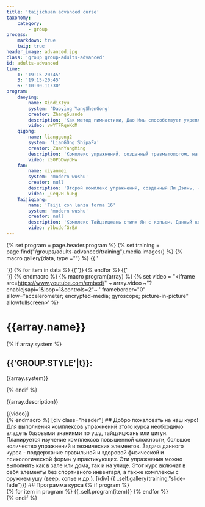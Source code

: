 ```yaml
---
title: 'taijichuan advanced curse'
taxonomy:
    category:
        - group
process:
    markdown: true
    twig: true
header_image: advanced.jpg
class: 'group group-adults-advanced'
id: adults-advanced
time:
    1: '19:15-20:45'
    3: '19:15-20:45'
    6: '10:00-11:30'
program:
    daoying:
        name: XindiXIyu
        system: 'Daoying YangShenGong'
        creator: ZhangGuande
        description: 'Как метод гимнастики, Дао Инь способствует укреплению физического и энергетического тела, делает его молодым, сильным, гибким и чувствительным при сохранении внутренней концентрации.'
        video: vwYTFRqeKoM
    qigong:
        name: lianggong2
        system: 'LianGOng ShipaFa'
        creator: ZuanYangMing
        description: 'Комплекс упражнений, созданный травматологом, на основе карты Магуанди. Этот комплекс подходит для выполнения в небольшом пространстве и в короткое время (6-12 минут).'
        video: c50PoDwydHw
    fan:
        name: xiyanmei
        system: 'modern wushu'
        creator: null
        description: 'Второй комплекс упражнений, созданный Ли Дэинь, - упражнения с веером Тайцзи Кунфу Шан. Данный комплекс включает движения из многих традиционный стилей ушу.'
        video: _Ceq2H-huHg
    Taijiqiang:
        name: 'Taiji con lanza forma 16'
        system: 'modern wushu'
        creator: null
        description: 'Комплекс Тайцзицюань стиля Ян с копьем. Данный комплекс упражнений элементарного уровня с элегантными прекрасными движениями.'
        video: ylbxdofGrEA
---
```


{% set program = page.header.program %}
{% set training = page.find("/groups/adults-advanced/training").media.images() %}
{% macro gallery(data, type ="") %}
{{ '<div class="gallery '~ type ~' ">'}}
{% for item in data %}
{{'<img src="'~item.cache.url()~'" alt="">'}}
{% endfor %}
{{'</div>'}}
{% endmacro %}
{% macro program(array) %}
  {% set video = "<iframe src=https://www.youtube.com/embed/" ~ array.video ~"?enablejsapi=1&loop=1&controls=2"~ ' frameborder="0" allow="accelerometer; encrypted-media; gyroscope; picture-in-picture" allowfullscreen></iframe>' %}
  <div class="program-item">
    <div class="description">
      <h1>{{array.name}}</h1>
    {% if array.system %}
    <div class="system">
      <h2>{{'GROUP.STYLE'|t}}:</h2>
      <p>{{array.system}}</p>
    </div>
  {% endif %}
      <p>{{array.description}}</p>
    </div>
    <div class="video">
    {{video}}
    </div>
  </div>
{% endmacro %}
[div class="header"]
## Добро пожаловать на наш курс!
    Для выполнения комплексов упражнений этого курса необходимо владеть базовыми знаниями по ушу, тайцзицюань или цигун. Планируется изучение комплексов повышенной сложности, большое количество упражнений и технических элементов. Задача данного курса - поддержание правильной и здоровой физической и психологической формы у практикующих. Эти упражнения можно выполнять как в зале или дома, так и на улице. Этот курс включат в себя элементы без спортивного инвентаря, а также комплексы с оружием ушу (веер, копье и др.).
[/div]
{{ _self.gallery(training,"slide-fade")}}
## Программа курса
{% if program %}
<div class="program">
  <div class="menu">
  </div>
  <div class="vertical-slide">
    {% for item in program %}
      {{_self.program(item)}}
    {% endfor %}
  </div>
</div>
{% endif %}
